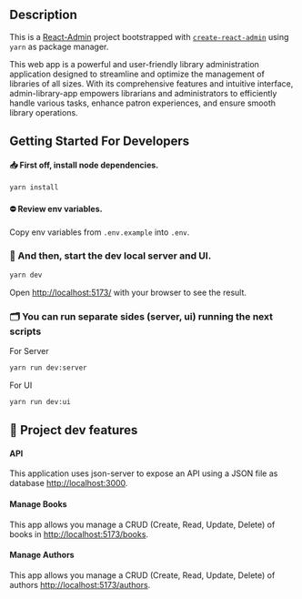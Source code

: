 ## Description

This is a [React-Admin](https://marmelab.com/react-admin) project bootstrapped with [`create-react-admin`](https://github.com/marmelab/react-admin/tree/master/packages/create-react-admin) using `yarn` as package manager.

This web app is a powerful and user-friendly library administration application designed to streamline and optimize the management of libraries of all sizes. With its comprehensive features and intuitive interface, admin-library-app empowers librarians and administrators to efficiently handle various tasks, enhance patron experiences, and ensure smooth library operations.

## Getting Started For Developers

#### 📥 First off, install node dependencies.

```bash
yarn install
```

#### ⛔️ Review env variables.

Copy env variables from `.env.example` into `.env`.

### 🔌 And then, start the dev local server and UI.

```bash
yarn dev
```

Open [http://localhost:5173/](http://localhost:5173/) with your browser to see the result.

### 🗂️ You can run separate sides (server, ui) running the next scripts

For Server
```bash
yarn run dev:server
```

For UI
```bash
yarn run dev:ui
```

## 📁 Project dev features

#### API

This application uses json-server to expose an API using a JSON file as database [http://localhost:3000](http://localhost:3000).

#### Manage Books

This app allows you manage a CRUD (Create, Read, Update, Delete) of books in [http://localhost:5173/books](http://localhost:5173/books).

#### Manage Authors

This app allows you manage a CRUD (Create, Read, Update, Delete) of authors [http://localhost:5173/authors](http://localhost:5173/authors).
